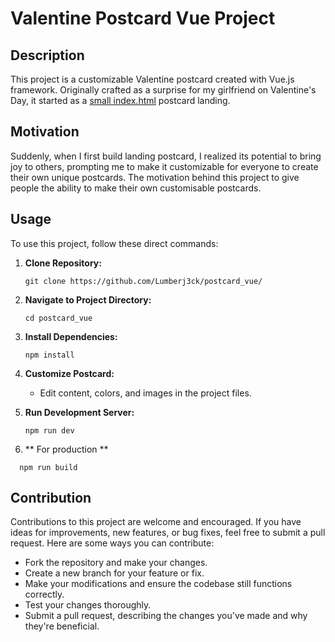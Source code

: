 # Valentine Postcard Vue Project

## Description
This project is a customizable Valentine postcard created with Vue.js framework. Originally crafted as a surprise for my girlfriend on Valentine's Day, it started as a [small index.html](https://github.com/Lumberj3ck/valentine_postcard) postcard landing. 
## Motivation
Suddenly, when I first build landing postcard, I realized its potential to bring joy to others, prompting me to make it customizable for everyone to create their own unique postcards. The motivation behind this project to give people the ability to make their own customisable postcards.

## Usage
To use this project, follow these direct commands:
1. **Clone Repository:**
   ```
   git clone https://github.com/Lumberj3ck/postcard_vue/
   ```
2. **Navigate to Project Directory:**
   ```
   cd postcard_vue
   ```

3. **Install Dependencies:**
   ```
   npm install
   ```

4. **Customize Postcard:**
   - Edit content, colors, and images in the project files.

5. **Run Development Server:**
   ```
   npm run dev
   ```

6. ** For production **
  ```
    npm run build
  ```

## Contribution
Contributions to this project are welcome and encouraged. If you have ideas for improvements, new features, or bug fixes, feel free to submit a pull request. Here are some ways you can contribute:
- Fork the repository and make your changes.
- Create a new branch for your feature or fix.
- Make your modifications and ensure the codebase still functions correctly.
- Test your changes thoroughly.
- Submit a pull request, describing the changes you've made and why they're beneficial.

